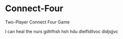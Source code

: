 # Connect-Four
Two-Player Connect Four Game


I can heal the nurs
gdhfhsh hsh hdu 
dlelfldllvoc
didjsjjvc

